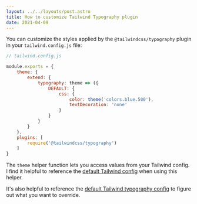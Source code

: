 ```yaml
---
layout: ../../layouts/post.astro
title: How to customize Tailwind Typography plugin
date: 2021-04-09
---
```


You can customize the styles applied by the `@tailwindcss/typography` plugin in your `tailwind.config.js` file:

```jsx
// tailwind.config.js

module.exports = {
	theme: {
		extend: {
			typography: theme => ({
				DEFAULT: {
					css: {
						color: theme('colors.blue.500'),
						textDecoration: 'none'
					}
				}
			}
		}
	},
	plugins: [
		require('@tailwindcss/typography')
	]
}
```

The `theme` helper function lets you access values from your Tailwind config. I find it helpful to reference the [default Tailwind config](https://github.com/tailwindlabs/tailwindcss/blob/master/stubs/defaultConfig.stub.js) when using this helper.

It's also helpful to reference the [default Tailwind typography config](https://github.com/tailwindlabs/tailwindcss-typography/blob/master/src/styles.js) to figure out what you want to override.
